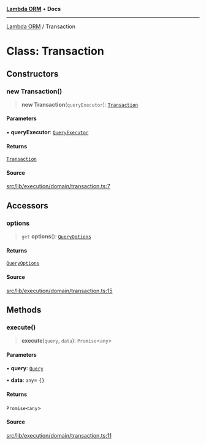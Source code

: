 [**Lambda ORM**](../README.md) • **Docs**

***

[Lambda ORM](../README.md) / Transaction

# Class: Transaction

## Constructors

### new Transaction()

> **new Transaction**(`queryExecutor`): [`Transaction`](Transaction.md)

#### Parameters

• **queryExecutor**: [`QueryExecutor`](../interfaces/QueryExecutor.md)

#### Returns

[`Transaction`](Transaction.md)

#### Source

[src/lib/execution/domain/transaction.ts:7](https://github.com/lambda-orm/lambdaorm/blob/5ec43dcfdfda08254bf7f6af2d1f42240f4abbbd/src/lib/execution/domain/transaction.ts#L7)

## Accessors

### options

> `get` **options**(): [`QueryOptions`](../interfaces/QueryOptions.md)

#### Returns

[`QueryOptions`](../interfaces/QueryOptions.md)

#### Source

[src/lib/execution/domain/transaction.ts:15](https://github.com/lambda-orm/lambdaorm/blob/5ec43dcfdfda08254bf7f6af2d1f42240f4abbbd/src/lib/execution/domain/transaction.ts#L15)

## Methods

### execute()

> **execute**(`query`, `data`): `Promise`\<`any`\>

#### Parameters

• **query**: [`Query`](Query.md)

• **data**: `any`= `{}`

#### Returns

`Promise`\<`any`\>

#### Source

[src/lib/execution/domain/transaction.ts:11](https://github.com/lambda-orm/lambdaorm/blob/5ec43dcfdfda08254bf7f6af2d1f42240f4abbbd/src/lib/execution/domain/transaction.ts#L11)
